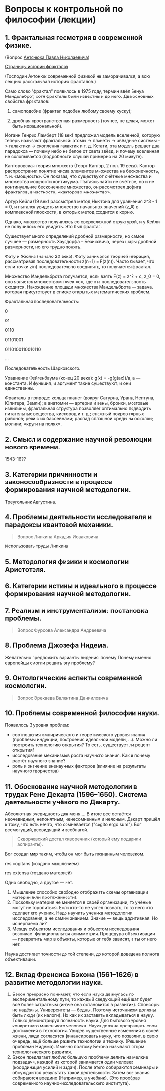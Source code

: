 # Вопросы к контрольной по философии (лекции)

## 1. Фрактальная геометрия в современной физике.

(Вопрос [Антонюка Павла Николаевича](http://fn.bmstu.ru/tm-fs-11/79-fn-dep/vych-mat-mat-phys/general/prepods/465-fn11-antonyuk))

[Страницы истории фракталов](http://www.mathnet.ru/links/c3a59b2cf90ea1e764e5c7fb7a6b18b5/imi15.pdf)

(Господин Антонюк современной физикой не заморачивался, а всю лекцию рассказывал историю фракталов.)

Само слово "фрактал" появилось в 1975 году, термин ввёл Бенуа Мандельброт, хотя фракталы были известны и до него. Два основных свойства фракталов:

1. самоподобие (фрактал подобен любому своему куску);

2. дробная пространственная размерность (точнее, не целая, может быть иррациональной).

Иоганн Генрих Ламберт (18 век) предложил модель вселенной, которую теперь называют фрактальной: атомы -> планеты -> звёздные системы -> галактики -> скопления галактик и т. д. Кстати, эта модель решает два парадокса — почему небо не белое от света звёзд, и почему вселенная не схлопывается (подробности слушай примерно на 20 минуте).

Канторовская теория множеств (Георг Кантор, 2 пол. 19 века). Кантор распространил понятие числа элементов множества на бесконечность, т. н. «мощность». Он показал, что существуют счётные множества и множества мощности континуума. Пытаясь найти не счётное, но и не континуальное бесконечное множество, он рассмотрел дофига фракталов, в частности, «канторово множество».

Артур Кейли (19 век) рассмотрел метод Ньютона для уравнения z^3 - 1 = 0, и пытался увидеть множество начальных значений (z_0) в комплексной плоскости, в которых метод сходится к корню.

Однако, множество получилось со сверхсложной структурой, и у Кейли не получилось его увидеть. Это был фрактал.

Существует много определений дробной размерности, но самое лучшее — размерность Хаусдорфа – Безиковича, через шары дробной размерности, но его трудно понять.

Фату и Жюлиа (начало 20 века). Фату занимался теорией итераций, рассматривал последовательности z(n+1) = F(z(n)). Часто бывает, что если точки z(n) последовательно соединять, то получается фрактал.

Множество Мандельброта получается, если взять F(z) = z^2 + c, z_0 = 0, оно является множеством точек «c», где эта последовательность сходится. Нахождение площади множества Мандельброта — задача, которая присутствует в списке открытых математических проблем.

Фрактальная последовательность:

0

01

0110

01101001

0110100110010110

...

Последовательность Шарковского.

Уравнение Фейгенбаума (конец 20 века): g(x) = -g(g(ax))/a, a — константа. И функция, и аргумент такие существуют, и они единственны.

Фракталы в природе: кольца планет (вокруг Сатурна, Урана, Нептуна, Юпитера, Земли); в анатомии — артерии и вены, бронхи, мозговые извилины, фрактальная структура позволяет оптимально подводить питательные вещества, кислород и т. д.; снежный покров горных районов; реки с их бассейнами; распад сплошной среды на осколки; молнии; «круги на полях».

## 2. Смысл и содержание научной революции нового времени.

1543-16??


## 3. Категории причинности и законосообразности в процессе формирования научной методологии.

Треугольник Августина.


## 4. Проблемы деятельности исследователя и парадоксы квантовой механики.
> Вопрос Липкина Аркадия Исааковича

Использовать труды Липкина


## 5. Методология физики и космологии Аристотеля.


## 6. Категории истины и идеального в процессе формирования научной методологии.


## 7. Реализм и инструментализм: постановка проблемы.
> Вопрос Фурсова Александра Андреевича


## 8. Проблема Джозефа Нидема.

Желательно предложить варианты видения, почему
Почему именно европейцы смогли решить эту проблему?


## 9. Онтологические аспекты современной космологии.
> Вопрос Эрекаева Валентина Данииловича


## 10. Проблемы современной философии науки.

Появилось 3 уровня проблем:
- соотношения эмпирического и теоретического уровня знания (проблемы индукции, построения идеальной модели, ...). Можно ли построить технологию открытия? То есть, существует ли рецепт открытия?
- исследование механизмов роста научного знания. Как и почему растёт научного знание?
- роль и значение вненаучных факторов (влияние на результаты научного творчества)


## 11. Обоснование научной методологии в трудах Рене Декарта (1596–1650). Система деятельности учёного по Декарту.

Абсолютная очевидность для меня....
В итоге все остаётся неочевидным, непонятным, ненесомненным и неясным.
Декарт пришёл к тому, что есть нечто, что сомневается ("cogito ergo sum").
Бог всемогущий, всевидящий и всеблагой.
> Скворчевский достал скворечник (который ему подарили аспиранты).

Бог создал мир таким, чтобы он мог быть познанным человеком.

res cogitans (создано мышлением)

res extensa (создано материей)

Одно свободно, а другое — нет.

1. Мышление способно свободно отображать схемы организации материи (или протяжённости).
2. Поскольку материя не меняется в своей организации, то учёные могут не торопиться. Если кто-то не успел познать, то за него это сделает его ученик. Надо научить ученика методологии исследования, а не самим знанием. Знание — вещь аддитивная. Но исчерпаема ли?
3. Между субъектом исследования и объектом исследования возникает функциональная асимметрия. Процедура объективации — превратить мир в объекты, которые от тебя зависят, а ты от него нет.

Наука достигает точности до той степени, до которой доведена полнота объективации.


## 12. Вклад Френсиса Бэкона (1561–1626) в развитие методологии науки.

1. Бэкон прекрасно понимает, что если наука двинулась по экспериментальному пути, то каждый следующий ещё шаг будет всё более затратным (иначе она остановится в развитии). Спонсоры не надёжны. Университеты — бедны. Поэтому источником должны быть люди (их налоги). Но как их заставить вкладываться в науку. Только демонстрируя полезность науки. Для бытового уровня конкретного маленького человека. Наука должна превращать свои достижения в технологии. Увидев существенные изменения в своей жизни, люди согласятся финансировать науку, что позволит, в свою очередь, ещё больше развить технологии и технику. (Решение проблемы Нидема). Именно поэтому Бекона называют отцом технологического развития.
2. Бэкон предлагает любую большую проблему делить на мелкие подзадачи, каждой из которой занимается один человек (координация усилий и задач). После этого собираются семинары и обсуждаются результаты такой деятельности. Затем все знания собираются воедино (Например, в учебник). (Это прообраз современного научно-исследовательского института).
